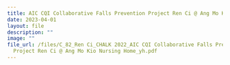 ```yaml
---
title: AIC CQI Collaborative Falls Prevention Project Ren Ci @ Ang Mo Kio Nursing Home
date: 2023-04-01
layout: file
description: ""
image: ""
file_url: /files/C_82_Ren Ci_CHALK 2022_AIC CQI Collaborative Falls Prevention
  Project Ren Ci @ Ang Mo Kio Nursing Home_yh.pdf
---
```

